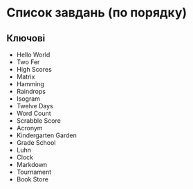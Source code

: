 # Список завдань (по порядку)

## Ключові

- Hello World
- Two Fer
- High Scores
- Matrix
- Hamming
- Raindrops
- Isogram
- Twelve Days
- Word Count
- Scrabble Score
- Acronym
- Kindergarten Garden
- Grade School
- Luhn
- Clock
- Markdown
- Tournament
- Book Store

